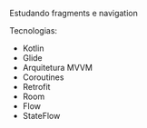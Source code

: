 Estudando fragments e navigation

Tecnologias:
- Kotlin
- Glide
- Arquitetura MVVM
- Coroutines
- Retrofit
- Room
- Flow
- StateFlow
